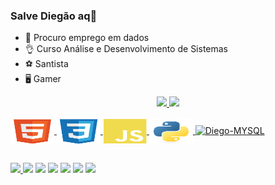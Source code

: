 ### Salve Diegão aq🥶

- 😬 Procuro emprego em dados
- 👌 Curso Análise e Desenvolvimento de Sistemas
- ⚽ Santista
- 🖥 Gamer

<div align="center">
  <a href="https://github.com/DiegoTPinheiro">
  <img height="180em" src="https://github-readme-stats.vercel.app/api?username=DiegoTPinheiro&show_icons=true&theme=dark&include_all_commits=true&count_private=true"/>
  <img height="180em" src="https://github-readme-stats.vercel.app/api/top-langs/?username=DiegoTPinheiro&layout=compact&langs_count=7&theme=dark"/>
</div>
  <div style="display: inline_block"><br>
  <img align="center" alt="Diego-HTML" height="40" width="70" src="https://raw.githubusercontent.com/devicons/devicon/master/icons/html5/html5-original.svg">
  <img align="center" alt="Diego-CSS" height="40" width="70" src="https://raw.githubusercontent.com/devicons/devicon/master/icons/css3/css3-original.svg">
  <img align="center" alt="Diego-Js" height="40" width="70" src="https://raw.githubusercontent.com/devicons/devicon/master/icons/javascript/javascript-plain.svg">
  <img align="center" alt="Diego-Python" height="40" width="70" src="https://raw.githubusercontent.com/devicons/devicon/master/icons/python/python-original.svg">
  <img aling="center" alt="Diego-MYSQL" heigth="30" width="50" src="https://cdn.jsdelivr.net/gh/devicons/devicon/icons/mysql/mysql-original-wordmark.svg">
</div>
  
  ##
  
  <div> 
  <a href="mailto:diegotpinheiro@outlook.com" target="_blank"><img src="https://img.shields.io/badge/Microsoft_Outlook-0078D4?style=for-the-badge&logo=microsoft-outlook&logoColor=white" target="_blank>"</a>
    <a href="https://www.linkedin.com/in/diego-pinheiro-85b22721b/" target="_blank"><img src="https://img.shields.io/badge/-LinkedIn-%230077B5?style=for-the-badge&logo=linkedin&logoColor=white" target="_blank"></a> 
   <a href="https://www.instagram.com/diego_t_pinheiro/" target="_blank"><img src="https://img.shields.io/badge/-Instagram-%23E4405F?style=for-the-badge&logo=instagram&logoColor=white" target="_blank"></a>
    <a href="https://twitter.com/pinheirotdiego" target="_blank"><img src="https://img.shields.io/badge/Twitter-1DA1F2?style=for-the-badge&logo=twitter&logoColor=white" target="_blank"></a>
    <a href="https://www.deezer.com/br/profile/1162976306" target="_blank"><img src="https://img.shields.io/badge/Deezer-FEAA2D?style=for-the-badge&logo=deezer&logoColor=white" target="_blank"></a> 
    <a href="https://steamcommunity.com/profiles/76561199071189348/" target="_blank"><img src="https://img.shields.io/badge/Steam-000000?style=for-the-badge&logo=steam&logoColor=white" target="_blank"></a> 
 	<a href="https://www.twitch.tv/diegao003" target="_blank"><img src="https://img.shields.io/badge/Twitch-9146FF?style=for-the-badge&logo=twitch&logoColor=white" target="_blank"></a>
  
 
  
</div>
          
  
          
